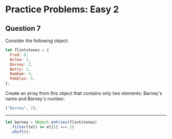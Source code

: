 # Practice Problems: Easy 2

## Question 7

Consider the following object:

```js
let flintstones = {
  Fred: 0,
  Wilma: 1,
  Barney: 2,
  Betty: 3,
  Bambam: 4,
  Pebbles: 5,
};
```

Create an array from this object that contains only two elements: Barney's name and Barney's number:

```js
["Barney", 2];
```

---

```js
let barney = Object.entries(flintstones)
  .filter((el) => el[1] === 2)
  .shift();
```
